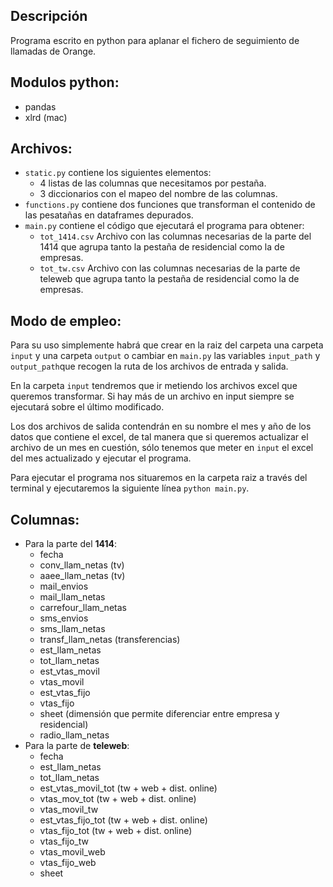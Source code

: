 ## Descripción 
Programa escrito en python para aplanar el fichero de seguimiento de llamadas de Orange.

## Modulos python:
- pandas
- xlrd (mac)

## Archivos:
- `static.py` contiene los siguientes elementos:
    - 4 listas de las columnas que necesitamos por pestaña.
    - 3 diccionarios con el mapeo del nombre de las columnas.
- `functions.py` contiene dos funciones que transforman el contenido de las pesatañas en dataframes depurados.
- `main.py` contiene el código que ejecutará el programa para obtener:
    - `tot_1414.csv` Archivo con las columnas necesarias de la parte del 1414 que agrupa tanto la pestaña de residencial como la de empresas.
    - `tot_tw.csv` Archivo con las columnas necesarias de la parte de teleweb que agrupa tanto la pestaña de residencial como la de empresas.

## Modo de empleo:
Para su uso simplemente habrá que crear en la raiz del carpeta una carpeta `input` y una carpeta `output` o cambiar en `main.py` las variables `input_path` y `output_path`que recogen la ruta de los archivos de entrada y salida.

En la carpeta `input` tendremos que ir metiendo los archivos excel que queremos transformar. Si hay más de un archivo en input siempre se ejecutará sobre el último modificado.

Los dos archivos de salida contendrán en su nombre el mes y año de los datos que contiene el excel, de tal manera que si queremos actualizar el archivo de un mes en cuestión, sólo tenemos que meter en `input` el excel del mes actualizado y ejecutar el programa.

Para ejecutar el programa nos situaremos en la carpeta raiz a través del terminal y ejecutaremos la siguiente línea
`python main.py`.


## Columnas: 
- Para la parte del **1414**:
    - fecha
    - conv_llam_netas (tv)
    - aaee_llam_netas (tv)
    - mail_envios
    - mail_llam_netas
    - carrefour_llam_netas
    - sms_envios
    - sms_llam_netas
    - transf_llam_netas (transferencias)
    - est_llam_netas
    - tot_llam_netas
    - est_vtas_movil
    - vtas_movil
    - est_vtas_fijo
    - vtas_fijo
    - sheet (dimensión que permite diferenciar entre empresa y residencial)
    - radio_llam_netas
- Para la parte de **teleweb**:
    - fecha
    - est_llam_netas
    - tot_llam_netas
    - est_vtas_movil_tot (tw + web + dist. online)
    - vtas_mov_tot (tw + web + dist. online)
    - vtas_movil_tw
    - est_vtas_fijo_tot (tw + web + dist. online)
    - vtas_fijo_tot (tw + web + dist. online)
    - vtas_fijo_tw
    - vtas_movil_web
    - vtas_fijo_web
    - sheet




